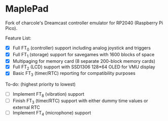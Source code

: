 # MaplePad<br/>

Fork of charcole's Dreamcast controller emulator for RP2040 (Raspberry Pi Pico). 

Feature List:
- [x] Full FT<sub>0</sub> (controller) support including analog joystick and triggers
- [x] Full FT<sub>1</sub> (storage) support for savegames with 1600 blocks of space
- [x] Multipaging for memory card (8 separate 200-block memory cards)
- [x] Full FT<sub>2</sub> (LCD) support with SSD1306 128\*64 OLED for VMU display 
- [x] Basic FT<sub>3</sub> (timer/RTC) reporting for compatibility purposes

To-do: (highest priority to lowest)
- [ ] Implement FT<sub>8</sub> (vibration) support
- [ ] Finish FT<sub>3</sub> (timer/RTC) support with either dummy time values or external RTC
- [ ] Implement FT<sub>4</sub> (microphone) support